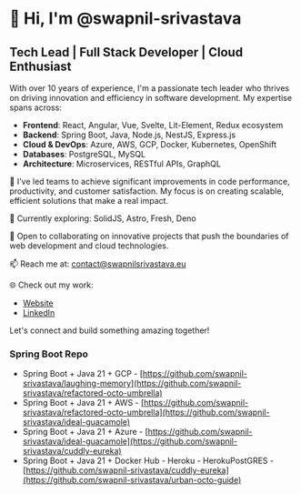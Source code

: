# 👋 Hi, I'm @swapnil-srivastava

## Tech Lead | Full Stack Developer | Cloud Enthusiast

With over 10 years of experience, I'm a passionate tech leader who thrives on driving innovation and efficiency in software development. My expertise spans across:

- **Frontend**: React, Angular, Vue, Svelte, Lit-Element, Redux ecosystem
- **Backend**: Spring Boot, Java, Node.js, NestJS, Express.js
- **Cloud & DevOps**: Azure, AWS, GCP, Docker, Kubernetes, OpenShift
- **Databases**: PostgreSQL, MySQL
- **Architecture**: Microservices, RESTful APIs, GraphQL

🚀 I've led teams to achieve significant improvements in code performance, productivity, and customer satisfaction. My focus is on creating scalable, efficient solutions that make a real impact.

🌱 Currently exploring: SolidJS, Astro, Fresh, Deno

💼 Open to collaborating on innovative projects that push the boundaries of web development and cloud technologies.

📫 Reach me at: [contact@swapnilsrivastava.eu](mailto:contact@swapnilsrivastava.eu)

🌐 Check out my work:
- [Website](https://swapnilsrivastava.eu)
- [LinkedIn](https://www.linkedin.com/in/swapnilsrivastava)

Let's connect and build something amazing together!


### Spring Boot Repo
- Spring Boot + Java 21 + GCP - [https://github.com/swapnil-srivastava/laughing-memory](https://github.com/swapnil-srivastava/refactored-octo-umbrella)
- Spring Boot + Java 21 + AWS - [https://github.com/swapnil-srivastava/refactored-octo-umbrella](https://github.com/swapnil-srivastava/ideal-guacamole)
- Spring Boot + Java 21 + Azure - [https://github.com/swapnil-srivastava/ideal-guacamole](https://github.com/swapnil-srivastava/cuddly-eureka)
- Spring Boot + Java 21 + Docker Hub - Heroku - HerokuPostGRES - [https://github.com/swapnil-srivastava/cuddly-eureka](https://github.com/swapnil-srivastava/urban-octo-guide)
